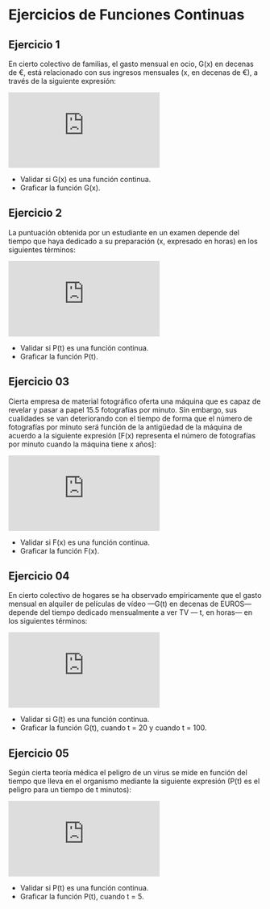 # Ejercicios de Funciones Continuas

## Ejercicio 1

En cierto colectivo de familias, el gasto mensual en ocio, G(x) en decenas de €, está relacionado con sus ingresos mensuales (x, en decenas de €), a través de la siguiente expresión:

![equation_exercise_01](https://latex.codecogs.com/gif.latex?G%28x%29%3D%5Cbegin%7BBmatrix%7D%200.02x-1%20%26%20si%260%5Cleq%20x%5Cleq%20100%20%5C%5C%20%5Cfrac%7B30x%7D%7B2x&plus;2300%7D%20%26%20si%26%20100%20%3C%20x%20%5Cend%7BBmatrix%7D)

* Validar si G(x) es una función continua.
* Graficar la función G(x).

## Ejercicio 2

La puntuación obtenida por un estudiante en un examen depende del tiempo que haya dedicado a su preparación (x, expresado en horas) en los siguientes términos:

![equation_exercise_02](https://latex.codecogs.com/gif.latex?P%28t%29%3D%5Cbegin%7BBmatrix%7D%20%5Cfrac%7Bt%7D%7B3%7D%20%26%20si%260%5Cleq%20t%5Cleq%2015%20%5C%5C%20%5Cfrac%7B2t%7D%7B0.2t&plus;3%7D%20%26%20si%26%2015%20%3C%20t%20%5Cend%7BBmatrix%7D)

* Validar si P(t) es una función continua.
* Graficar la función P(t).

## Ejercicio 03

Cierta empresa de material fotográfico oferta una máquina que es capaz de revelar y pasar a papel 15.5 fotografías por minuto. Sin embargo, sus cualidades se van deteriorando con el tiempo de forma que el número de fotografías por minuto será función de la antigüedad de la máquina de acuerdo a la siguiente expresión [F(x) representa el número de fotografías por minuto cuando la máquina tiene x años]:

![equation_exercise_03](https://latex.codecogs.com/gif.latex?F%28x%29%3D%5Cbegin%7BBmatrix%7D%2015.5-1.1x%20%26%20si%260%5Cleq%20x%5Cleq%205%20%5C%5C%20%5Cfrac%7B5x&plus;45%7D%7Bx&plus;2%7D%20%26%20si%26%205%20%3C%20x%20%5Cend%7BBmatrix%7D)

* Validar si F(x) es una función continua.
* Graficar la función F(x).

## Ejercicio 04

En cierto colectivo de hogares se ha observado empíricamente que el gasto mensual en alquiler de películas de vídeo —G(t) en decenas de EUROS— depende del tiempo dedicado mensualmente a ver TV — t, en horas— en los siguientes términos:

![equation_exercise_04](https://latex.codecogs.com/gif.latex?G%28t%29%3D%5Cbegin%7BBmatrix%7D%200%20%26%20si%20%5C%3A%200%5Cleq%20t%3C%2020%5C%5C%200.1t%20%26%20si%20%5C%3A%2020%5Cleq%20t%3C%20100%5C%5C%20%5Cfrac%7B4t-1000%7D%7B2t&plus;100%7D%20%26%20si%20%5C%3A100%3Ct%20%5Cend%7BBmatrix%7D)

* Validar si G(t) es una función continua.
* Graficar la función G(t), cuando t = 20 y cuando t = 100.

## Ejercicio 05

Según cierta teoría médica el peligro de un virus se mide en función del tiempo que lleva en el organismo mediante la siguiente expresión (P(t) es el peligro para un tiempo de t minutos):

![equation_exercise_05](https://latex.codecogs.com/gif.latex?P%28t%29%3D%5Cbegin%7BBmatrix%7D%20t%5E%7B2%7D%20%26%20si%20%5C%3A%200%5Cleq%20t%5Cleq%205%5C%5C%20%5Cfrac%7B50t-62.5%7D%7B0.5t&plus;5%7D%20%26%20si%20%5C%3A5%3Ct%20%5Cend%7BBmatrix%7D)

* Validar si P(t) es una función continua.
* Graficar la función P(t), cuando t = 5.
